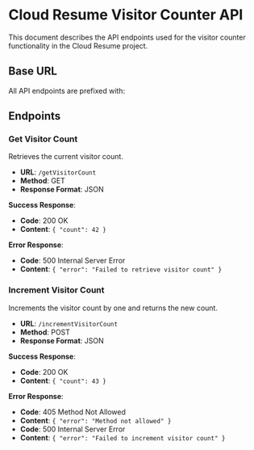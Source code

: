# Cloud Resume Visitor Counter API

This document describes the API endpoints used for the visitor counter functionality in the Cloud Resume project.

## Base URL
All API endpoints are prefixed with:
## Endpoints

### Get Visitor Count
Retrieves the current visitor count.

- **URL**: `/getVisitorCount`
- **Method**: GET
- **Response Format**: JSON

**Success Response**:
- **Code**: 200 OK
- **Content**: `{ "count": 42 }`

**Error Response**:
- **Code**: 500 Internal Server Error
- **Content**: `{ "error": "Failed to retrieve visitor count" }`

### Increment Visitor Count
Increments the visitor count by one and returns the new count.

- **URL**: `/incrementVisitorCount`
- **Method**: POST
- **Response Format**: JSON

**Success Response**:
- **Code**: 200 OK
- **Content**: `{ "count": 43 }`

**Error Response**:
- **Code**: 405 Method Not Allowed
- **Content**: `{ "error": "Method not allowed" }`
- **Code**: 500 Internal Server Error
- **Content**: `{ "error": "Failed to increment visitor count" }`
